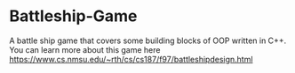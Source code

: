 # Battleship-Game
A battle ship game that covers some building blocks of OOP written in C++. You can learn more about this game here https://www.cs.nmsu.edu/~rth/cs/cs187/f97/battleshipdesign.html  
